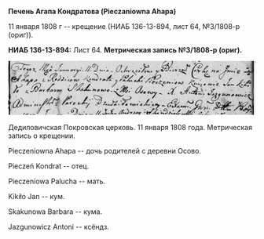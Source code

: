 **Печень Агапа Кондратова (Pieczaniowna Ahapa)**

11 января 1808 г -- крещение (НИАБ 136-13-894, лист 64, №3/1808-р
(ориг)).

**НИАБ 136-13-894:** Лист 64. **Метрическая запись №3/1808-р (ориг).**

![](./media/4b416c3592eba0d3965f1a2bbc7f5c73f134ebfe.png)

Дедиловичская Покровская церковь. 11 января 1808 года. Метрическая
запись о крещении.

Pieczeniowna Ahapa -- дочь родителей с деревни Осовo.

Pieczeń Kondrat -- отец.

Pieczeniowa Palucha -- мать.

Kikiło Jan -- кум.

Skakunowa Barbara -- кума.

Jazgunowicz Antoni -- ксёндз.

